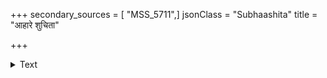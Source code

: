 +++
secondary_sources = [ "MSS_5711",]
jsonClass = "Subhaashita"
title = "आहारे शुचिता"

+++

<details><summary>Text</summary>

आहारे शुचिता ध्वनौ मधुरता नीडे पराधीनता बन्धौ निर्ममता वने रसिकता वाचालता माधवे।  
यसैते गुणराशयः पिकवरं त्यक्त्वा किमेते जना वन्दन्ते खलु खञ्जनं कृमिभुजं चित्रा गतिः कर्मणाम्॥
</details>
